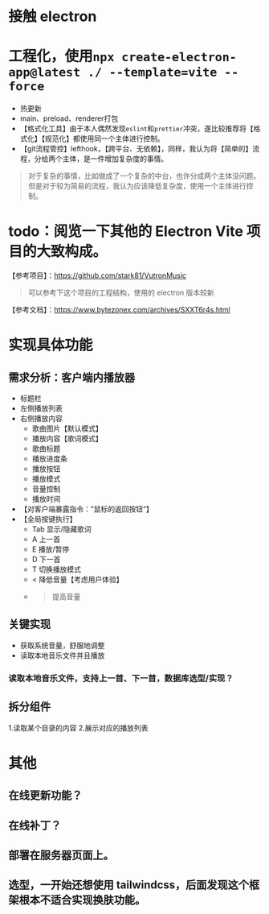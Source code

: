 # 接触 electron

# 工程化，使用`npx create-electron-app@latest ./ --template=vite --force`
* 热更新
* main、preload、renderer打包
* 【格式化工具】由于本人偶然发现`eslint`和`prettier`冲突，遂比较推荐将【格式化】【规范化】都使用同一个主体进行控制。
* 【git流程管控】lefthook，【跨平台、无依赖】，同样，我认为将【简单的】流程，分给两个主体，是一件增加复杂度的事情。
> 对于复杂的事情，比如做成了一个复杂的中台，也许分成两个主体没问题。但是对于较为简易的流程，我认为应该降低复杂度，使用一个主体进行控制。

# todo：阅览一下其他的 Electron Vite 项目的大致构成。

【参考项目】：https://github.com/stark81/VutronMusic
> 可以参考下这个项目的工程结构，使用的 electron 版本较新

【参考文档】：https://www.bytezonex.com/archives/SXXT6r4s.html

# 实现具体功能

## 需求分析：客户端内播放器
* 标题栏
* 左侧播放列表
* 右侧播放内容
  * 歌曲图片【默认模式】
  * 播放内容【歌词模式】
  * 歌曲标题
  * 播放进度条
  * 播放按钮
  * 播放模式
  * 音量控制
  * 播放时间
* 【对客户端暴露指令：”鼠标的返回按钮“】
* 【全局按键执行】
  * Tab 显示/隐藏歌词
  * A 上一首
  * E 播放/暂停
  * D 下一首
  * T 切换播放模式
  * < 降低音量【考虑用户体验】
  * > 提高音量

## 关键实现
* 获取系统音量，舒服地调整
* 读取本地音乐文件并且播放

### 读取本地音乐文件，支持上一首、下一首，数据库选型/实现？


## 拆分组件

1.读取某个目录的内容
2.展示对应的播放列表




# 其他

## 在线更新功能？

## 在线补丁？

## 部署在服务器页面上。


## 选型，一开始还想使用 tailwindcss，后面发现这个框架根本不适合实现换肤功能。
